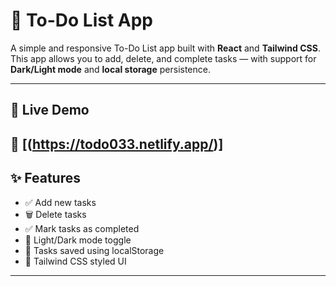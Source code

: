 # 📝 To-Do List App

A simple and responsive To-Do List app built with **React** and **Tailwind CSS**. This app allows you to add, delete, and complete tasks — with support for **Dark/Light mode** and **local storage** persistence.

---

## 🚀 Live Demo

🔗 [(https://todo033.netlify.app/)]
---

## ✨ Features

- ✅ Add new tasks
- 🗑️ Delete tasks
- ✅ Mark tasks as completed
- 🌙 Light/Dark mode toggle
- 💾 Tasks saved using localStorage
- 🎨 Tailwind CSS styled UI

---



